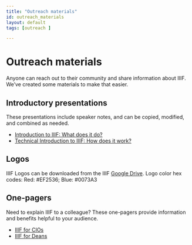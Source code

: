 ```yaml
---
title: "Outreach materials"
id: outreach_materials
layout: default
tags: [outreach ]

---
```

# Outreach materials

Anyone can reach out to their community and share information about IIIF. We’ve created some materials to make that easier.

## Introductory presentations
These presentations include speaker notes, and can be copied, modified, and combined as needed.
- [Introduction to IIIF: What does it do?](https://docs.google.com/presentation/d/1Qg6fHn6p040crWf8bbE4v3heVQepqa9DnDP8yks3tk0/edit?usp=sharing)
- [Technical Introduction to IIIF: How does it work?](https://docs.google.com/presentation/d/1wsS_hNzxFxkJTnXto7rRLCN7nMVGxGsjvlOA-rZmCDw/edit?usp=sharing)

## Logos
IIIF Logos can be downloaded from the IIIF [Google Drive](https://drive.google.com/drive/folders/0B8APFBow4sHvY044Sm10SFdNWG8?usp=sharing).
Logo color hex codes: Red: #EF2536; Blue: #0073A3

## One-pagers
Need to explain IIIF to a colleague? These one-pagers provide information and benefits helpful to your audience.
- [IIIF for CIOs](https://docs.google.com/document/d/1NtICRTtbPuENxlKy83focRChtASQmcJpx08i6smV9Pg/edit?usp=sharing)
- [IIIF for Deans](https://docs.google.com/document/d/1ZG__xBVhtvF1Wf__hAlUjFHqQZbU7W6ijBg08SBryPA/edit?usp=sharing)
